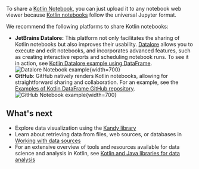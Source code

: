 [//]: # (title: 分享 Kotlin Notebook)

To share a [Kotlin Notebook](kotlin-notebook-overview.md), you can just upload it to any notebook web viewer because [Kotlin notebooks](data-analysis-overview.md#notebooks) follow the 
universal Jupyter format.

We recommend the following platforms to share Kotlin notebooks:

* **JetBrains Datalore:** This platform not only facilitates the sharing of Kotlin notebooks but also improves their usability.
  [Datalore](https://datalore.jetbrains.com/) allows you to execute and edit notebooks, and incorporates advanced features, such as creating interactive
  reports and scheduling notebook runs. To see it in action, see [Kotlin Datalore example using DataFrame](https://datalore.jetbrains.com/report/static/KQKedA4jDrKu63O53gEN0z/B5YeMMONSAR78FgKQ9yJyW).
  ![Datalore Notebook example](datalore-example.png){width=700}
* **GitHub**: GitHub natively renders Kotlin notebooks, allowing for straightforward sharing and collaboration.
  For an example, see the [Examples of Kotlin DataFrame GitHub repository](https://github.com/Kotlin/dataframe/blob/master/examples/notebooks/titanic/Titanic.ipynb).
  ![GitHub Notebook example](github-notebook.png){width=700}

## What's next

* Explore data visualization using the [Kandy library](data-analysis-visualization.md)
* Learn about retrieving data from files, web sources, or databases in [Working with data sources](data-analysis-work-with-data-sources.md)
* For an extensive overview of tools and resources available for data science and analysis in Kotlin, see [Kotlin and Java libraries for data analysis](data-analysis-libraries.md)